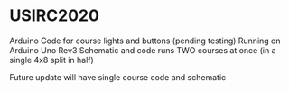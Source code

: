 # USIRC2020
Arduino Code for course lights and buttons (pending testing)
Running on Arduino Uno Rev3
Schematic and code runs TWO courses at once (in a single 4x8 split in half)

Future update will have single course code and schematic
